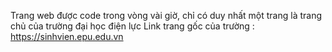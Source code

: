 Trang web được code trong vòng vài giờ, chỉ có duy nhất một trang là trang chủ của trường đại học điện lực
Link trang gốc của trường : https://sinhvien.epu.edu.vn
